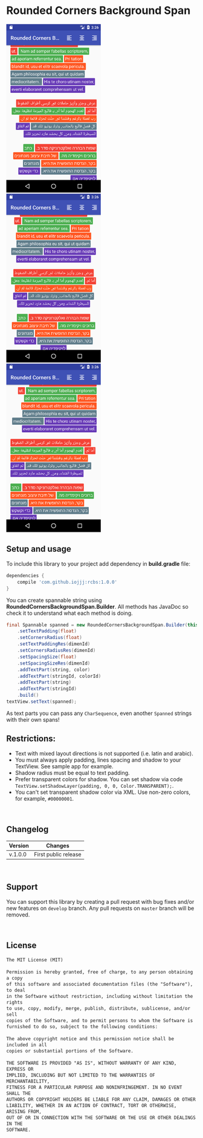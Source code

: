 # Rounded Corners Background Span
<a href="/images/1_left.png" title="Click to see in full size"><img src="/images/1_left.png" width="250" alt="Left Aligned" /></a>&nbsp;
<a href="/images/2_center.png" title="Click to see in full size"><img src="/images/2_center.png" width="250" alt="Center Aligned" /></a>&nbsp;
<a href="/images/3_right.png" title="Click to see in full size"><img src="/images/3_right.png" width="250" alt="Right Aligned" /></a>


## Setup and usage

To include this library to your project add dependency in **build.gradle** file:

```groovy
dependencies {
    compile 'com.github.iojjj:rcbs:1.0.0'
}
```

You can create spannable string using  **RoundedCornersBackgroundSpan.Builder**. All methods has JavaDoc so check it to understand what each method is doing.

```JAVA
final Spannable spanned = new RoundedCornersBackgroundSpan.Builder(this)
    .setTextPadding(float)
    .setCornersRadius(float)
    .setTextPaddingRes(dimenId)
    .setCornersRadiusRes(dimenId)
    .setSpacingSize(float)
    .setSpacingSizeRes(dimenId)
    .addTextPart(string, color)
    .addTextPart(stringId, colorId)
    .addTextPart(string)
    .addTextPart(stringId)
    .build()
textView.setText(spanned);
```

As text parts you can pass any `CharSequence`, even another `Spanned` strings with their own spans!

## Restrictions:
* Text with mixed layout directions is not supported (i.e. latin and arabic).
* You must always apply padding, lines spacing and shadow to your TextView. See sample app for example.
* Shadow radius must be equal to text padding.
* Prefer transparent colors for shadow. You can set shadow via code `TextView.setShadowLayer(padding, 0, 0, Color.TRANSPARENT);`. 
* You can't set transparent shadow color via XML. Use non-zero colors, for example, `#00000001`.

<br />

## Changelog

| Version | Changes                         |
| --- | --- |
| v.1.0.0 | First public release            |

<br />

## Support

You can support this library by creating a pull request with bug fixes and/or new features on `develop` branch. Any pull requests on `master` branch will be removed. 

<br />

## License
    The MIT License (MIT)
    
    Permission is hereby granted, free of charge, to any person obtaining a copy
    of this software and associated documentation files (the "Software"), to deal
    in the Software without restriction, including without limitation the rights
    to use, copy, modify, merge, publish, distribute, sublicense, and/or sell
    copies of the Software, and to permit persons to whom the Software is
    furnished to do so, subject to the following conditions:
    
    The above copyright notice and this permission notice shall be included in all
    copies or substantial portions of the Software.
    
    THE SOFTWARE IS PROVIDED "AS IS", WITHOUT WARRANTY OF ANY KIND, EXPRESS OR
    IMPLIED, INCLUDING BUT NOT LIMITED TO THE WARRANTIES OF MERCHANTABILITY,
    FITNESS FOR A PARTICULAR PURPOSE AND NONINFRINGEMENT. IN NO EVENT SHALL THE
    AUTHORS OR COPYRIGHT HOLDERS BE LIABLE FOR ANY CLAIM, DAMAGES OR OTHER
    LIABILITY, WHETHER IN AN ACTION OF CONTRACT, TORT OR OTHERWISE, ARISING FROM,
    OUT OF OR IN CONNECTION WITH THE SOFTWARE OR THE USE OR OTHER DEALINGS IN THE
    SOFTWARE.
